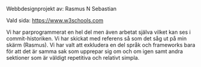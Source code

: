 Webbdesignprojekt av:
Rasmus N
Sebastian

Vald sida:
https://www.w3schools.com

Vi har parprogrammerat en hel del men även arbetat själva vilket kan ses i commit-historiken.
Vi har skickat med referens så som det såg ut på min skärm (Rasmus).
Vi har valt att exkludera en del språk och frameworks bara för att det är samma sak som upprepar sig om och om igen samt andra sektioner som är väldigt repetitiva och relativt simpla.